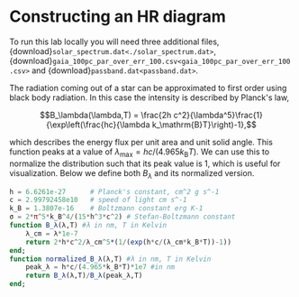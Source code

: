 # Constructing an HR diagram

To run this lab locally you will need three additional files, {download}`solar_spectrum.dat<./solar_spectrum.dat>`, {download}`gaia_100pc_par_over_err_100.csv<gaia_100pc_par_over_err_100.csv>` and {download}`passband.dat<passband.dat>`.

The radiation coming out of a star can be approximated to first order using black body radiation. In this case the intensity is described by Planck's law,

$$B_\lambda(\lambda,T) = \frac{2h c^2}{\lambda^5}\frac{1}{\exp\left(\frac{hc}{\lambda k_\mathrm{B}T}\right)-1},$$

which describes the energy flux per unit area and unit solid angle. This function peaks at a value of $\lambda_\mathrm{max}=hc/(4.965 k_\mathrm{B}T)$. We can use this to normalize the distribution such that its peak value is $1$, which is useful for visualization. Below we define both $B_\lambda$ and its normalized version.

```julia
h = 6.6261e-27      # Planck's constant, cm^2 g s^-1
c = 2.99792458e10   # speed of light cm s^-1
k_B = 1.3807e-16    # Boltzmann constant erg K-1
σ = 2*π^5*k_B^4/(15*h^3*c^2) # Stefan-Boltzmann constant
function B_λ(λ,T) #λ in nm, T in Kelvin
    λ_cm = λ*1e-7
    return 2*h*c^2/λ_cm^5*(1/(exp(h*c/(λ_cm*k_B*T))-1))
end;
function normalized_B_λ(λ,T) #λ in nm, T in Kelvin
    peak_λ = h*c/(4.965*k_B*T)*1e7 #in nm
    return B_λ(λ,T)/B_λ(peak_λ,T)
end;
```